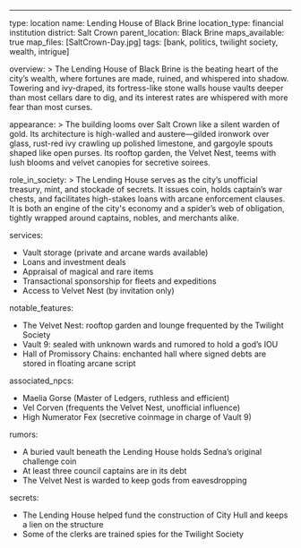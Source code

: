 ---
type: location
name: Lending House of Black Brine
location_type: financial institution
district: Salt Crown
parent_location: Black Brine
maps_available: true
map_files: [SaltCrown-Day.jpg]
tags: [bank, politics, twilight society, wealth, intrigue]

overview: >
  The Lending House of Black Brine is the beating heart of the city’s wealth, where fortunes are made, ruined, and whispered into shadow. Towering and ivy-draped, its fortress-like stone walls house vaults deeper than most cellars dare to dig, and its interest rates are whispered with more fear than most curses.

appearance: >
  The building looms over Salt Crown like a silent warden of gold. Its architecture is high-walled and austere—gilded ironwork over glass, rust-red ivy crawling up polished limestone, and gargoyle spouts shaped like open purses. Its rooftop garden, the Velvet Nest, teems with lush blooms and velvet canopies for secretive soirees.

role_in_society: >
  The Lending House serves as the city’s unofficial treasury, mint, and stockade of secrets. It issues coin, holds captain’s war chests, and facilitates high-stakes loans with arcane enforcement clauses. It is both an engine of the city's economy and a spider’s web of obligation, tightly wrapped around captains, nobles, and merchants alike.

services:
  - Vault storage (private and arcane wards available)
  - Loans and investment deals
  - Appraisal of magical and rare items
  - Transactional sponsorship for fleets and expeditions
  - Access to Velvet Nest (by invitation only)

notable_features:
  - The Velvet Nest: rooftop garden and lounge frequented by the Twilight Society
  - Vault 9: sealed with unknown wards and rumored to hold a god’s IOU
  - Hall of Promissory Chains: enchanted hall where signed debts are stored in floating arcane script

associated_npcs:
  - Maelia Gorse (Master of Ledgers, ruthless and efficient)
  - Vel Corven (frequents the Velvet Nest, unofficial influence)
  - High Numerator Fex (secretive coinmage in charge of Vault 9)

rumors:
  - A buried vault beneath the Lending House holds Sedna’s original challenge coin
  - At least three council captains are in its debt
  - The Velvet Nest is warded to keep gods from eavesdropping

secrets:
  - The Lending House helped fund the construction of City Hull and keeps a lien on the structure
  - Some of the clerks are trained spies for the Twilight Society
